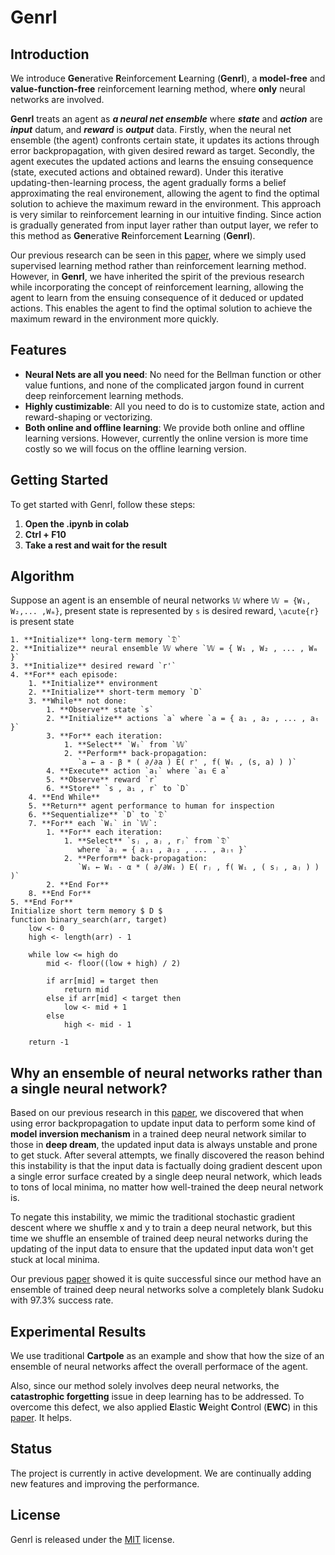 # Genrl
## Introduction
We introduce **Gen**erative **R**einforcement **L**earning (**Genrl**), a **model-free** and **value-function-free** reinforcement learning method, where **only** neural networks are involved.

**Genrl** treats an agent as ***a neural net ensemble*** where ***state*** and ***action*** are ***input*** datum, and ***reward*** is ***output*** data. Firstly, when the neural net ensemble (the agent) confronts certain state, it updates its actions through error backpropagation, with given desired reward as target. Secondly, the agent executes the updated actions and learns the ensuing consequence (state, executed actions and obtained reward). Under this iterative updating-then-learning process, the agent gradually forms a belief approximating the real environement, allowing the agent to find the optimal solution to achieve the maximum reward in the environment. This approach is very similar to reinforcement learning in our intuitive finding. Since action is gradually generated from input layer rather than output layer, we refer to this method as **Gen**erative **R**einforcement **L**earning (**Genrl**).

Our previous research can be seen in this [paper](https://ala2022.github.io/papers/ALA2022_paper_4.pdf), where we simply used supervised learning method rather than reinforcement learning method. However, in **Genrl**, we have inherited the spirit of the previous research while incorporating the concept of reinforcement learning, allowing the agent to learn from the ensuing consequence of it deduced or updated actions. This enables the agent to find the optimal solution to achieve the maximum reward in the environment more quickly.

## Features
- **Neural Nets are all you need**: No need for the Bellman function or other value funtions, and none of the complicated jargon found in current deep reinforcement learning methods.
- **Highly custimizable**: All you need to do is to customize state, action and reward-shaping or vectorizing.
- **Both online and offline learning**: We provide both online and offline learning versions. However, currently the online version is more time costly so we will focus on the offline learning version.

## Getting Started
To get started with Genrl, follow these steps:

1. **Open the .ipynb in colab**
2. **Ctrl + F10**
3. **Take a rest and wait for the result**

## Algorithm
Suppose an agent is an ensemble of neural networks `𝕎` where `𝕎 = {W₁, W₂,... ,Wₘ}`, present state is represented by `s` is desired reward, `\acute{r}` is present state


```pseudo
1. **Initialize** long-term memory `𝔇`
2. **Initialize** neural ensemble 𝕎 where `𝕎 = { W₁ , W₂ , ... , Wₘ }`
3. **Initialize** desired reward `r'`
4. **For** each episode:
    1. **Initialize** environment
    2. **Initialize** short-term memory `D`
    3. **While** not done:
        1. **Observe** state `s`
        2. **Initialize** actions `a` where `a = { a₁ , a₂ , ... , aₜ }`
        3. **For** each iteration:
            1. **Select** `Wᵢ` from `𝕎`
            2. **Perform** back-propagation:  
               `a ← a - β * ( ∂/∂a ) E( r' , f( Wᵢ , (s, a) ) )`
        4. **Execute** action `a₁` where `a₁ ∈ a`
        5. **Observe** reward `r`
        6. **Store** `s , a₁ , r` to `D`
    4. **End While**
    5. **Return** agent performance to human for inspection
    6. **Sequentialize** `D` to `𝔇`
    7. **For** each `Wᵢ` in `𝕎`:
        1. **For** each iteration:
            1. **Select** `sⱼ , aⱼ , rⱼ` from `𝔇`  
               where `aⱼ = { aⱼ₁ , aⱼ₂ , ... , aⱼₜ }`
            2. **Perform** back-propagation:  
               `Wᵢ ← Wᵢ - α * ( ∂/∂Wᵢ ) E( rⱼ , f( Wᵢ , ( sⱼ , aⱼ ) ) )`
        2. **End For**
    8. **End For**
5. **End For**
Initialize short term memory $ D $
function binary_search(arr, target)
    low <- 0
    high <- length(arr) - 1

    while low <= high do
        mid <- floor((low + high) / 2)
        
        if arr[mid] = target then
            return mid
        else if arr[mid] < target then
            low <- mid + 1
        else
            high <- mid - 1

    return -1
```

## Why an ensemble of neural networks rather than a single neural network?
Based on our previous research in this [paper](https://ala2022.github.io/papers/ALA2022_paper_4.pdf), we discovered that when using error backpropagation to update input data to perform some kind of **model inversion mechanism** in a trained deep neural network similar to those in **deep dream**, the updated input data is always unstable and prone to get stuck. After several attempts, we finally discovered the reason behind this instability is that the input data is factually doing gradient descent upon a single error surface created by a single deep neural network, which leads to tons of local minima, no matter how well-trained the deep neural network is.

To negate this instability, we mimic the traditional stochastic gradient descent where we shuffle x and y to train a deep neural network, but this time we shuffle an ensemble of trained deep neural networks during the updating of the input data to ensure that the updated input data won't get stuck at local minima.

Our previous [paper](https://ala2022.github.io/papers/ALA2022_paper_4.pdf) showed it is quite successful since our method have an ensemble of trained deep neural networks solve a completely blank Sudoku with 97.3% success rate.

## Experimental Results
We use traditional **Cartpole** as an example and show that how the size of an ensemble of neural networks affect the overall performace of the agent.



Also, since our method solely involves deep neural networks, the **catastrophic forgetting** issue in deep learning has to be addressed. To overcome this defect, we also applied **E**lastic **W**eight **C**ontrol (**EWC**) in this [paper](https://arxiv.org/pdf/1612.00796). It helps.

## Status
The project is currently in active development. We are continually adding new features and improving the performance.

## License
Genrl is released under the [MIT](https://github.com/Brownwang0426/Genrl/blob/main/LICENSE) license.
